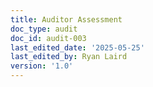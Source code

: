 ```yaml
---
title: Auditor Assessment
doc_type: audit
doc_id: audit-003
last_edited_date: '2025-05-25'
last_edited_by: Ryan Laird
version: '1.0'
---
```


<!-- Unsupported block type: child_database -->
